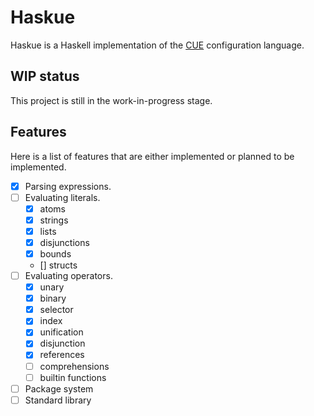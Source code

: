 # Haskue

Haskue is a Haskell implementation of the [CUE](https://cuelang.org/) configuration language.

## WIP status

This project is still in the work-in-progress stage.

## Features

Here is a list of features that are either implemented or planned to be implemented.

- [x] Parsing expressions.
- [ ] Evaluating literals.
    - [x] atoms
    - [x] strings
    - [x] lists
    - [x] disjunctions
    - [x] bounds
    - [] structs
- [ ] Evaluating operators.
    - [x] unary
    - [x] binary
    - [x] selector
    - [x] index
    - [x] unification
    - [x] disjunction
    - [x] references
    - [ ] comprehensions
    - [ ] builtin functions
- [ ] Package system
- [ ] Standard library